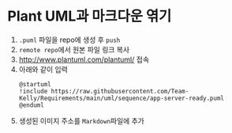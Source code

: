 # Plant UML과 마크다운 엮기

1. `.puml` 파일을 repo에 생성 후 `push`
2. `remote repo`에서 원본 파일 링크 복사
3. http://www.plantuml.com/plantuml/ 접속
4. 아래와 같이 입력
   ```puml
   @startuml
   !include https://raw.githubusercontent.com/Team-Kelly/Requirements/main/uml/sequence/app-server-ready.puml
   @enduml
   ```
5. 생성된 이미지 주소를 `Markdown`파일에 추가